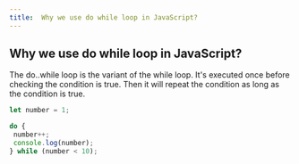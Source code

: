 ```yaml
---
title:  Why we use do while loop in JavaScript?
---
```

## Why we use do while loop in JavaScript?

The do..while loop is the variant of the while loop. It's executed once before checking the condition is true. Then it will repeat the condition as long as the condition is true.

```javascript
let number = 1;

do {
 number++;
 console.log(number);
} while (number < 10);

```
